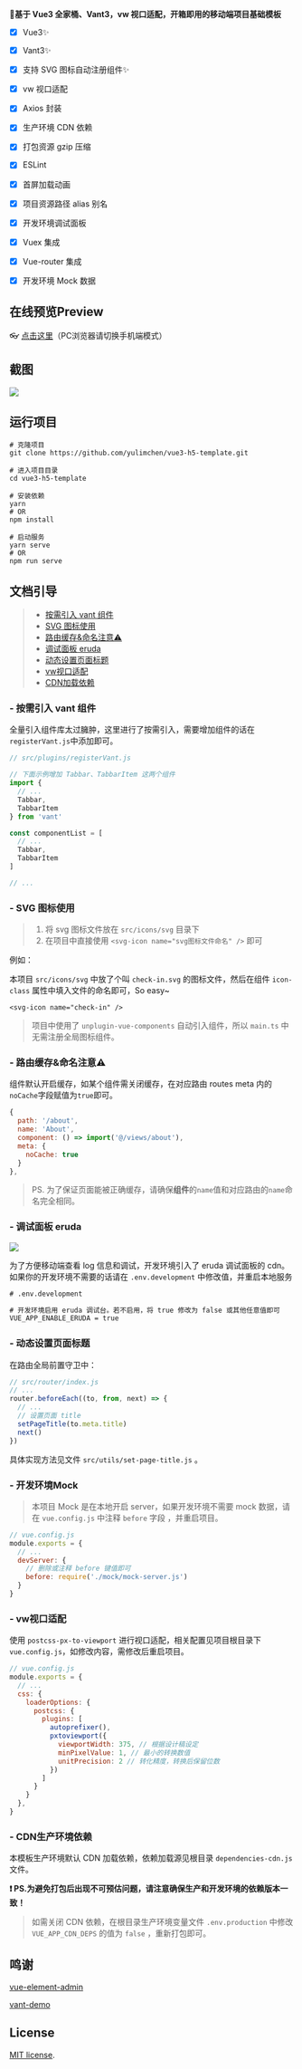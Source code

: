  **🌱基于 Vue3 全家桶、Vant3，vw 视口适配，开箱即用的移动端项目基础模板**

- [x] Vue3✨
- [x] Vant3✨
- [x] 支持 SVG 图标自动注册组件✨
- [x] vw 视口适配
- [x] Axios 封装
- [x] 生产环境 CDN 依赖
- [x] 打包资源 gzip 压缩
- [x] ESLint
- [x] 首屏加载动画
- [x] 项目资源路径 alias 别名
- [x] 开发环境调试面板
- [x] Vuex 集成
- [x] Vue-router 集成
- [x] 开发环境 Mock 数据



## 在线预览Preview

👓 [点击这里](https://yulimchen.github.io/vue3-h5-template/)（PC浏览器请切换手机端模式）




## 截图

![](docs/assets/img/截屏2021-03-08_22.54.56.png)



## 运行项目

```shell
# 克隆项目
git clone https://github.com/yulimchen/vue3-h5-template.git

# 进入项目目录
cd vue3-h5-template

# 安装依赖
yarn
# OR
npm install

# 启动服务
yarn serve
# OR
npm run serve
```



## 文档引导

> - [按需引入 vant 组件](#vant)
> - [SVG 图标使用](#svg)
> - [路由缓存&命名注意⚠](#router)
> - [调试面板 eruda](#console)
> - [动态设置页面标题](#page-title)
> - [vw视口适配](#viewport)
> - [CDN加载依赖](#CDN)



### - <span id="vant">按需引入 vant 组件</span>

全量引入组件库太过臃肿，这里进行了按需引入，需要增加组件的话在`registerVant.js`中添加即可。

```js
// src/plugins/registerVant.js

// 下面示例增加 Tabbar、TabbarItem 这两个组件
import {
  // ...
  Tabbar,
  TabbarItem
} from 'vant'

const componentList = [
  // ...
  Tabbar,
  TabbarItem
]

// ...
```



### - <span id="svg">SVG 图标使用</span>


> 1. 将 svg 图标文件放在 `src/icons/svg` 目录下
> 2. 在项目中直接使用 `<svg-icon name="svg图标文件命名" />` 即可

例如：

本项目 `src/icons/svg` 中放了个叫 `check-in.svg` 的图标文件，然后在组件 `icon-class` 属性中填入文件的命名即可，So easy~


```Vue
<svg-icon name="check-in" />
```

> 项目中使用了 `unplugin-vue-components` 自动引入组件，所以 `main.ts` 中无需注册全局图标组件。



### - <span id="router">路由缓存&命名注意⚠</span>

组件默认开启缓存，如某个组件需关闭缓存，在对应路由 routes meta 内的`noCache`字段赋值为`true`即可。

```js
{
  path: '/about',
  name: 'About',
  component: () => import('@/views/about'),
  meta: {
    noCache: true
  }
},
```

> PS. 为了保证页面能被正确缓存，请确保**组件**的`name`值和对应路由的`name`命名完全相同。



### - <span id="console">调试面板 eruda</span>

![](docs/assets/img/截屏2021-03-08_22.55.14.png)

为了方便移动端查看 log 信息和调试，开发环境引入了 eruda 调试面板的 cdn。如果你的开发环境不需要的话请在 `.env.development` 中修改值，并重启本地服务

```html
# .env.development

# 开发环境启用 eruda 调试台。若不启用，将 true 修改为 false 或其他任意值即可
VUE_APP_ENABLE_ERUDA = true
```



### - <span id="page-title">动态设置页面标题</span>

在路由全局前置守卫中：

```js
// src/router/index.js
// ...
router.beforeEach((to, from, next) => {
  // ...
  // 设置页面 title
  setPageTitle(to.meta.title)
  next()
})
```

具体实现方法见文件 `src/utils/set-page-title.js` 。



### - <span id="mock">开发环境Mock</span>

> 本项目 Mock 是在本地开启 server，如果开发环境不需要 mock 数据，请在 `vue.config.js` 中注释 `before` 字段 ，并重启项目。

```js
// vue.config.js
module.exports = {
  // ...
  devServer: {
    // 删除或注释 before 键值即可
    before: require('./mock/mock-server.js')
  }
}
```



### - <span id="viewport">vw视口适配</span>

使用 `postcss-px-to-viewport` 进行视口适配，相关配置见项目根目录下 `vue.config.js`，如修改内容，需修改后重启项目。

```js
// vue.config.js
module.exports = {
  // ...
  css: {
    loaderOptions: {
      postcss: {
        plugins: [
          autoprefixer(),
          pxtoviewport({
            viewportWidth: 375, // 根据设计稿设定
            minPixelValue: 1, // 最小的转换数值
            unitPrecision: 2 // 转化精度，转换后保留位数
          })
        ]
      }
    }
  },
}
```



### - <span id="CDN">CDN生产环境依赖</span>

本模板生产环境默认 CDN 加载依赖，依赖加载源见根目录 `dependencies-cdn.js` 文件。

**❗ PS.为避免打包后出现不可预估问题，请注意确保生产和开发环境的依赖版本一致！**

> 如需关闭 CDN 依赖，在根目录生产环境变量文件 `.env.production` 中修改 `VUE_APP_CDN_DEPS` 的值为 `false` ，重新打包即可。




## 鸣谢

 [vue-element-admin](https://github.com/PanJiaChen/vue-element-admin) 

 [vant-demo](https://github.com/youzan/vant-demo) 



## License

[MIT license](https://github.com/yulimchen/vue3-h5-template/blob/master/LICENSE).